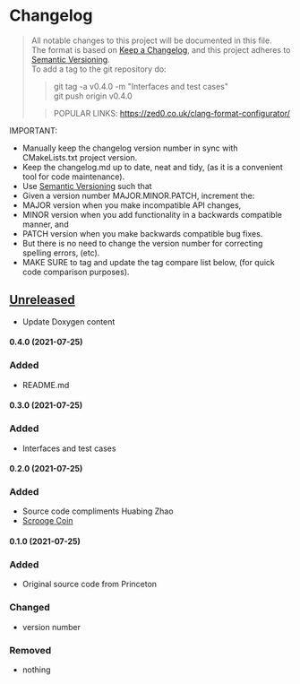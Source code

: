 # Changelog
> All notable changes to this project will be documented in this file.</br>
The format is based on [Keep a Changelog](https://keepachangelog.com/en/1.0.0/), and this project adheres to [Semantic Versioning](https://semver.org/spec/v2.0.0.html).</br>
> To add a tag to the git repository do:
> > git tag -a v0.4.0 -m "Interfaces and test cases"</br>
> > git push origin v0.4.0
> >
>
> > POPULAR LINKS:
> https://zed0.co.uk/clang-format-configurator/
>

IMPORTANT: 
- Manually keep the changelog version number in sync with CMakeLists.txt project version.<br>
- Keep the changelog.md up to date, neat and tidy, (as it is a convenient tool for code maintenance).<br>
- Use [Semantic Versioning](https://semver.org/spec/v2.0.0.html) such that<br>
- Given a version number MAJOR.MINOR.PATCH, increment the:<br>
- MAJOR version when you make incompatible API changes,<br>
- MINOR version when you add functionality in a backwards compatible manner, and<br>
- PATCH version when you make backwards compatible bug fixes. <br>
- But there is no need to change the version number for correcting spelling errors, (etc).<br>
- MAKE SURE to tag and update the tag compare list below, (for quick code comparison purposes).<br>

## [Unreleased]
- Update Doxygen content

#### 0.4.0 (2021-07-25)
### Added
- README.md

#### 0.3.0 (2021-07-25)
### Added
- Interfaces and test cases

#### 0.2.0 (2021-07-25)
### Added
- Source code compliments Huabing Zhao
- [Scrooge Coin](https://medium.com/@zhaohuabing/scrooge-coin-c1d1d1e9fd00)

#### 0.1.0 (2021-07-25)
### Added
- Original source code from Princeton

### Changed
- version number

### Removed
- nothing

[Unreleased]: https://github.com/perriera/CoureraBitcoin/compare/v0.4.0..HEAD
[0.3.0]: https://github.com/perriera/CoureraBitcoin/compare/v0.3.0...v0.4.0
[0.2.0]: https://medium.com/@zhaohuabing/scrooge-coin-c1d1d1e9fd00
[0.1.0]: https://www.coursera.org/learn/cryptocurrency/home/welcome
